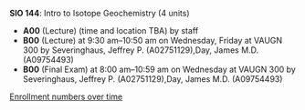**SIO 144**: Intro to Isotope Geochemistry (4 units)

- **A00** (Lecture) (time and location TBA) by staff
- **B00** (Lecture) at 9:30 am–10:50 am on Wednesday, Friday at VAUGN 300 by Severinghaus, Jeffrey P. (A02751129),Day, James M.D. (A09754493)
- **B00** (Final Exam) at 8:00 am–10:59 am on Wednesday at VAUGN 300 by Severinghaus, Jeffrey P. (A02751129),Day, James M.D. (A09754493)

[Enrollment numbers over time](./SIO144.tsv)
